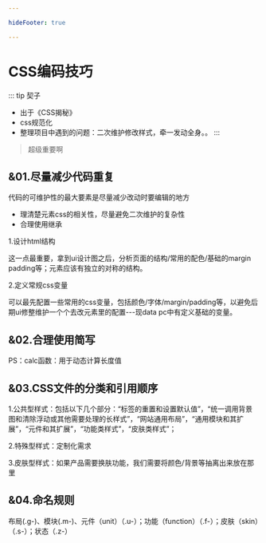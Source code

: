 ```yaml
---

hideFooter: true

---
```

# CSS编码技巧 #

::: tip 契子
- 出于《CSS揭秘》
- css规范化
- 整理项目中遇到的问题：二次维护修改样式，牵一发动全身。。
:::

>超级重要啊

## &01.尽量减少代码重复 ##

代码的可维护性的最大要素是尽量减少改动时要编辑的地方

- 理清楚元素css的相关性，尽量避免二次维护的复杂性
- 合理使用继承

1.设计html结构

这一点最重要，拿到ui设计图之后，分析页面的结构/常用的配色/基础的margin padding等；元素应该有独立的对称的结构。

2.定义常规css变量

可以最先配置一些常用的css变量，包括颜色/字体/margin/padding等，以避免后期ui修整维护一个个去改元素里的配置---现data pc中有定义基础的变量。

## &02.合理使用简写 ##

PS：calc函数：用于动态计算长度值

## &03.CSS文件的分类和引用顺序 ##

1.公共型样式：包括以下几个部分：“标签的重置和设置默认值”，“统一调用背景图和清除浮动或其他需要处理的长样式”，“网站通用布局”，“通用模块和其扩展”，“元件和其扩展”，“功能类样式”，“皮肤类样式”；

2.特殊型样式：定制化需求

3.皮肤型样式：如果产品需要换肤功能，我们需要将颜色/背景等抽离出来放在那里

## &04.命名规则 ##

布局(.g-)、模块(.m-)、元件（unit）（.u-）；功能（function）（.f-）；皮肤（skin）（.s-）；状态（.z-）

